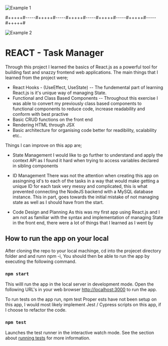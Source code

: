 

![Example 1](https://giphy.com/gifs/oU68cogIq08V2hHPUW.gif)

#+++++#-----#+++++#-----#+++++#-----#+++++#-----#+++++#-----#+++++#

![Example 2](https://giphy.com/gifs/jrn9tfztqtnNrZzOOJ.gif)

# REACT - Task Manager
Through this project I learned the basics of React.js as a powerful tool for building fast and snazzy frontend web applications. 
The main things that I learned from the project were;

- React Hooks - (UseEffect, UseState) -- The fundemental part of learning React.js is it's unique way of managing State.
- Functional and Class Based Components -- Throughout this exercise I was able to convert my previously class based components to functional components to reduce code, increase readability and conform with best practive 
- Basic CRUD functions on the front end
- Rendering HTML through JSX
- Basic architecture for organising code better for readibility, scalability etc..

Things I can improve on this app are;

- State Management
I would like to go further to understand and apply the context API as I found it hard when trying to access variables declared in sibling components

- ID Management 
There was not the attention when creating this app on assingning id's to each of the tasks in a way that would make getting a unique ID for each task very messy and complicated, this is what prevented connecting the NodeJS backend with a MySQL database instance. 
This in part, goes towards the initial mistake of not managing state as well as I should have from the start. 

- Code Design and Planning
As this was my first app using React.js and I am not as familiar with the syntax and implementation of managing State in the front end, there were a lot of things that I learned as I went by 

## How to run the app on your local
After cloning the repo to your local machinge, cd into the projecet directory folder and and runn npm -i, 
You should then be able to run the app by executing the following command. 
### `npm start`
This willl run the app in the local server in development mode.
Open the following URL's in your web browser [http://localhost:3000](http://localhost:3000) to run the app.


To run tests on the app run, npm test
Proper ests have not been setup on this app, I would most likely implement Jest / Cypress scripts on this app, if I choose to refactor the code. 
### `npm test`
Launches the test runner in the interactive watch mode.
See the section about [running tests](https://facebook.github.io/create-react-app/docs/running-tests) for more information.

